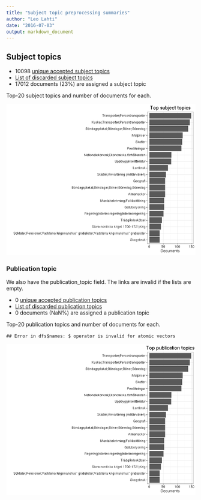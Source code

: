 ```yaml
---
title: "Subject topic preprocessing summaries"
author: "Leo Lahti"
date: "2016-07-03"
output: markdown_document
---
```


## Subject topics



  * 10098 [unique accepted subject topics](output.tables/subject_topic_accepted.csv)
  * [List of discarded subject topics](output.tables/subject_topic_discarded.csv)
  * 17012 documents (23%) are assigned a subject topic 


Top-20 subject topics and number of documents for each.

![plot of chunk summarytopics22](figure/summarytopics22-1.png)

### Publication topic

We also have the publication_topic field. The links are invalid if the lists are empty.



  * 0 [unique accepted publication topics](output.tables/publication_topic_accepted.csv)
  * [List of discarded publication topics](output.tables/publication_topic_discarded.csv)
  * 0 documents (NaN%) are assigned a publication topic 


Top-20 publication topics and number of documents for each.


```
## Error in dfs$names: $ operator is invalid for atomic vectors
```

![plot of chunk summarytopics223](figure/summarytopics223-1.png)
